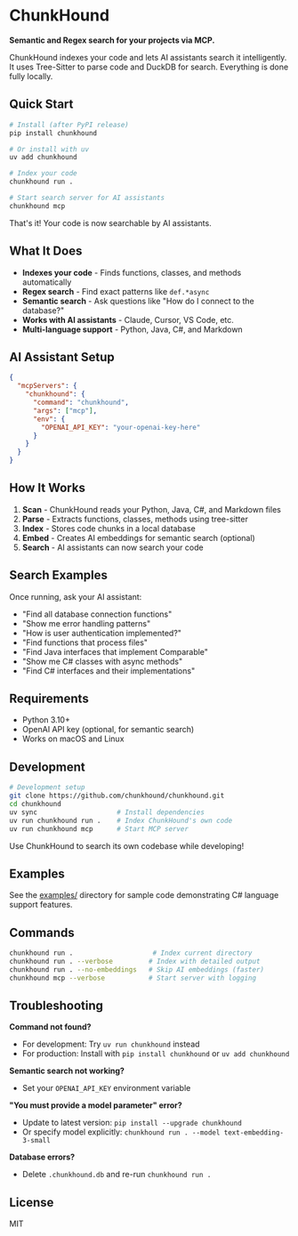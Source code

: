 # ChunkHound

**Semantic and Regex search for your projects via MCP.**

ChunkHound indexes your code and lets AI assistants search it intelligently. It uses Tree-Sitter to parse code and DuckDB for search. Everything is done fully locally.

## Quick Start

```bash
# Install (after PyPI release)
pip install chunkhound

# Or install with uv
uv add chunkhound

# Index your code
chunkhound run .

# Start search server for AI assistants
chunkhound mcp
```

That's it! Your code is now searchable by AI assistants.

## What It Does

- **Indexes your code** - Finds functions, classes, and methods automatically
- **Regex search** - Find exact patterns like `def.*async`
- **Semantic search** - Ask questions like "How do I connect to the database?"
- **Works with AI assistants** - Claude, Cursor, VS Code, etc.
- **Multi-language support** - Python, Java, C#, and Markdown

## AI Assistant Setup
```json
{
  "mcpServers": {
    "chunkhound": {
      "command": "chunkhound",
      "args": ["mcp"],
      "env": {
        "OPENAI_API_KEY": "your-openai-key-here"
      }
    }
  }
}
```

## How It Works

1. **Scan** - ChunkHound reads your Python, Java, C#, and Markdown files
2. **Parse** - Extracts functions, classes, methods using tree-sitter
3. **Index** - Stores code chunks in a local database
4. **Embed** - Creates AI embeddings for semantic search (optional)
5. **Search** - AI assistants can now search your code

## Search Examples

Once running, ask your AI assistant:

- "Find all database connection functions"
- "Show me error handling patterns"
- "How is user authentication implemented?"
- "Find functions that process files"
- "Find Java interfaces that implement Comparable"
- "Show me C# classes with async methods"
- "Find C# interfaces and their implementations"

## Requirements

- Python 3.10+
- OpenAI API key (optional, for semantic search)
- Works on macOS and Linux

## Development

```bash
# Development setup
git clone https://github.com/chunkhound/chunkhound.git
cd chunkhound
uv sync                    # Install dependencies
uv run chunkhound run .    # Index ChunkHound's own code
uv run chunkhound mcp      # Start MCP server
```

Use ChunkHound to search its own codebase while developing!

## Examples

See the [examples/](examples/) directory for sample code demonstrating C# language support features.

## Commands

```bash
chunkhound run .                    # Index current directory
chunkhound run . --verbose         # Index with detailed output
chunkhound run . --no-embeddings   # Skip AI embeddings (faster)
chunkhound mcp --verbose           # Start server with logging
```

## Troubleshooting

**Command not found?**
- For development: Try `uv run chunkhound` instead
- For production: Install with `pip install chunkhound` or `uv add chunkhound`

**Semantic search not working?**
- Set your `OPENAI_API_KEY` environment variable

**"You must provide a model parameter" error?**
- Update to latest version: `pip install --upgrade chunkhound`
- Or specify model explicitly: `chunkhound run . --model text-embedding-3-small`

**Database errors?**
- Delete `.chunkhound.db` and re-run `chunkhound run .`

## License

MIT
